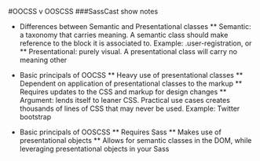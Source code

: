 #OOCSS v OOSCSS
###SassCast show notes

* Differences between Semantic and Presentational classes
** Semantic: a taxonomy that carries meaning. A semantic class should make reference to the block it is associated to. Example: .user-registration, or 
** Presentational: purely visual. A presentational class will carry no meaning other 

* Basic principals of OOCSS
** Heavy use of presentational classes
** Dependent on application of presentational classes to the markup
** Requires updates to the CSS and markup for design changes
** Argument: lends itself to leaner CSS. Practical use cases creates thousands of lines of CSS that may never be used. Example: Twitter bootstrap

* Basic principals of OOSCSS
** Requires Sass
** Makes use of presentational objects
** Allows for semantic classes in the DOM, while leveraging presentational objects in your Sass  
